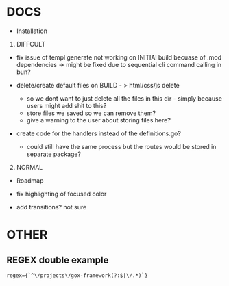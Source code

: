 # DOCS

- Installation

1. DIFFCULT
- fix issue of templ generate not working on INITIAl build becuase of .mod dependencies -> might be fixed due to sequential cli command calling in bun?

- delete/create default files on BUILD - > html/css/js delete 
    - so we dont want to just delete all the files in this dir - simply because users might add shit to this?
    - store files we saved so we can remove them?
    - give a warning to the user about storing files here? 

- create code for the handlers instead of the definitions.go?
    - could still have the same process but the routes would be stored in separate package?

2. NORMAL
- Roadmap

- fix highlighting of focused color
- add transitions? not sure


# OTHER

## REGEX double example

```regex
regex={`^\/projects\/gox-framework(?:$|\/.*)`}
```
